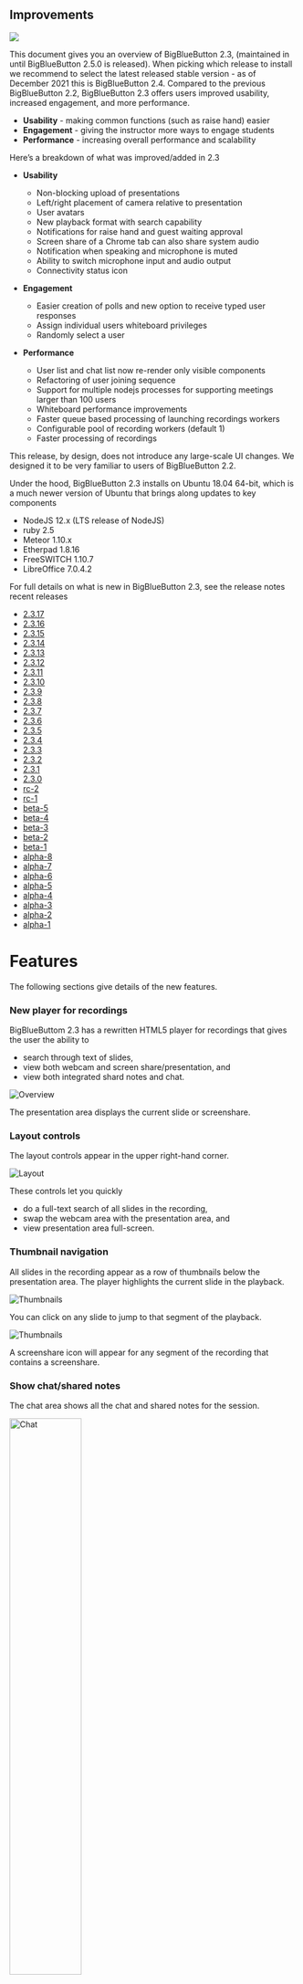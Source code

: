 Improvements
----------

![](https://docs.bigbluebutton.org/images/23-header.png)

This document gives you an overview of BigBlueButton 2.3, (maintained in until BigBlueButton 2.5.0 is released). When picking which release to install we recommend to select the latest released stable version - as of December 2021 this is BigBlueButton 2.4. Compared to the previous BigBlueButton 2.2, BigBlueButton 2.3 offers users improved usability, increased engagement, and more performance.

* **Usability** - making common functions (such as raise hand) easier
* **Engagement** - giving the instructor more ways to engage students
* **Performance** - increasing overall performance and scalability

Here’s a breakdown of what was improved/added in 2.3

* **Usability**

  * Non-blocking upload of presentations
  * Left/right placement of camera relative to presentation
  * User avatars
  * New playback format with search capability
  * Notifications for raise hand and guest waiting approval
  * Screen share of a Chrome tab can also share system audio
  * Notification when speaking and microphone is muted
  * Ability to switch microphone input and audio output
  * Connectivity status icon

* **Engagement**

  * Easier creation of polls and new option to receive typed user responses
  * Assign individual users whiteboard privileges
  * Randomly select a user

* **Performance**

  * User list and chat list now re-render only visible components
  * Refactoring of user joining sequence
  * Support for multiple nodejs processes for supporting meetings larger than 100 users
  * Whiteboard performance improvements
  * Faster queue based processing of launching recordings workers
  * Configurable pool of recording workers (default 1)
  * Faster processing of recordings

This release, by design, does not introduce any large-scale UI changes. We designed it to be very familiar to users of BigBlueButton 2.2.

Under the hood, BigBlueButton 2.3 installs on Ubuntu 18.04 64-bit, which is a much newer version of Ubuntu that brings along updates to key components

* NodeJS 12.x (LTS release of NodeJS)
* ruby 2.5
* Meteor 1.10.x
* Etherpad 1.8.16
* FreeSWITCH 1.10.7
* LibreOffice 7.0.4.2

For full details on what is new in BigBlueButton 2.3, see the release notes recent releases

* [2.3.17](https://github.com/bigbluebutton/bigbluebutton/releases/tag/v2.3.17)
* [2.3.16](https://github.com/bigbluebutton/bigbluebutton/releases/tag/v2.3.16)
* [2.3.15](https://github.com/bigbluebutton/bigbluebutton/releases/tag/v2.3.15)
* [2.3.14](https://github.com/bigbluebutton/bigbluebutton/releases/tag/v2.3.14)
* [2.3.13](https://github.com/bigbluebutton/bigbluebutton/releases/tag/v2.3.13)
* [2.3.12](https://github.com/bigbluebutton/bigbluebutton/releases/tag/v2.3.12)
* [2.3.11](https://github.com/bigbluebutton/bigbluebutton/releases/tag/v2.3.11)
* [2.3.10](https://github.com/bigbluebutton/bigbluebutton/releases/tag/v2.3.10)
* [2.3.9](https://github.com/bigbluebutton/bigbluebutton/releases/tag/v2.3.9)
* [2.3.8](https://github.com/bigbluebutton/bigbluebutton/releases/tag/v2.3.8)
* [2.3.7](https://github.com/bigbluebutton/bigbluebutton/releases/tag/v2.3.7)
* [2.3.6](https://github.com/bigbluebutton/bigbluebutton/releases/tag/v2.3.6)
* [2.3.5](https://github.com/bigbluebutton/bigbluebutton/releases/tag/v2.3.5)
* [2.3.4](https://github.com/bigbluebutton/bigbluebutton/releases/tag/v2.3.4)
* [2.3.3](https://github.com/bigbluebutton/bigbluebutton/releases/tag/v2.3.3)
* [2.3.2](https://github.com/bigbluebutton/bigbluebutton/releases/tag/v2.3.2)
* [2.3.1](https://github.com/bigbluebutton/bigbluebutton/releases/tag/v2.3.1)
* [2.3.0](https://github.com/bigbluebutton/bigbluebutton/releases/tag/v2.3.0)
* [rc-2](https://github.com/bigbluebutton/bigbluebutton/releases/tag/v2.3-rc-2)
* [rc-1](https://github.com/bigbluebutton/bigbluebutton/releases/tag/v2.3-rc-1)
* [beta-5](https://github.com/bigbluebutton/bigbluebutton/releases/tag/v2.3-beta-5)
* [beta-4](https://github.com/bigbluebutton/bigbluebutton/releases/tag/v2.3-beta-4)
* [beta-3](https://github.com/bigbluebutton/bigbluebutton/releases/tag/v2.3-beta-3)
* [beta-2](https://github.com/bigbluebutton/bigbluebutton/releases/tag/v2.3-beta-2)
* [beta-1](https://github.com/bigbluebutton/bigbluebutton/releases/tag/v2.3-beta-1)
* [alpha-8](https://github.com/bigbluebutton/bigbluebutton/releases/tag/v2.3-alpha-8)
* [alpha-7](https://github.com/bigbluebutton/bigbluebutton/releases/tag/v2.3-alpha-7)
* [alpha-6](https://github.com/bigbluebutton/bigbluebutton/releases/tag/v2.3-alpha-6)
* [alpha-5](https://github.com/bigbluebutton/bigbluebutton/releases/tag/v2.3-alpha-5)
* [alpha-4](https://github.com/bigbluebutton/bigbluebutton/releases/tag/v2.3-alpha-4)
* [alpha-3](https://github.com/bigbluebutton/bigbluebutton/releases/tag/v2.3-alpha-3)
* [alpha-2](https://github.com/bigbluebutton/bigbluebutton/releases/tag/v2.3-alpha-2)
* [alpha-1](https://github.com/bigbluebutton/bigbluebutton/releases/tag/v2.3-alpha-1)

Features
==========

The following sections give details of the new features.

### New player for recordings ###

BigBlueButtom 2.3 has a rewritten HTML5 player for recordings that gives the user the ability to

* search through text of slides,
* view both webcam and screen share/presentation, and
* view both integrated shard notes and chat.

![Overview](https://docs.bigbluebutton.org/images/22-playback-overview.png)

The presentation area displays the current slide or screenshare.

### Layout controls ###

The layout controls appear in the upper right-hand corner.

![Layout](https://docs.bigbluebutton.org/images/22-playback-layout.png)

These controls let you quickly

* do a full-text search of all slides in the recording,
* swap the webcam area with the presentation area, and
* view presentation area full-screen.

### Thumbnail navigation ###

All slides in the recording appear as a row of thumbnails below the presentation area. The player highlights the current slide in the playback.

![Thumbnails](https://docs.bigbluebutton.org/images/22-playback-thumb.png)

You can click on any slide to jump to that segment of the playback.

![Thumbnails](https://docs.bigbluebutton.org/images/22-playback-thumbnails.png)

A screenshare icon will appear for any segment of the recording that contains a screenshare.

### Show chat/shared notes ###

The chat area shows all the chat and shared notes for the session.

<img alt="Chat" src="https://docs.bigbluebutton.org/images/22-playback-chat.png" width="50%" />

Click the shared notes and chat icons to switch between the views. The shared notes shows the final state of shared notes when the recording ended.

The chat messages are clickable, enabling the user to quickly advance to the recording at the point which that chat message was entered. Poll results now appear in the chat as well.

### Search ###

When creating the recording, BigBlueButton extracts the text for each slide.

Clicking the magnifying glass icon will bring up a search dialog box that lets enter text and show only the slides that contain that text. In the screenshot below, the user typed ‘avoc’ and found one slide contained that text.

<img alt="Search" src="https://docs.bigbluebutton.org/images/22-playback-search2.png" width="50%" />

Clicking the search icon will apply the search filter to the thumbnails. The user can then click a thumbnail to advance to that segment in the recording that has the search text on the slide.

<img alt="Search" src="https://docs.bigbluebutton.org/images/22-playback-results.png" width="50%" />

Clicking the ‘x’ button clears the search and displays all thumbnails again.

### Playback speed ###

The playback control lets the user adjust the playback speed for the recording.

<img alt="Search" src="https://docs.bigbluebutton.org/images/22-playback-speed.png" width="25%" />

Usability
----------

### Quickly choose a presentation ###

When you upload a presentation, the ‘+’ shows a list of all uploaded presentations, making it very easy to switch between them.

<img alt="Choose Presentation" src="https://docs.bigbluebutton.org/images/22-choose-presentation.png" width="25%" />

### Notifications of raise hand ###

Moderators have two additional notifications: raise hands and guest waiting.

<img alt="Moderator notifications" src="https://docs.bigbluebutton.org/images/23-moderator-notifications.png" width="50%" />

For raise hands, a persistent toast notification will appear when a student raises their hand. The notification will remain the screen as long as at least one student has their hand raised.

<img alt="multiple notifications" src="https://docs.bigbluebutton.org/images/23-two-students.png" width="50%" />

The teacher can lower individual hands by clicking on user’s avatar in the notification - for example, clicking on ‘Ma’ will lower Matthew Thomas’s hand) - or the teacher can lower all hands and close the dialog by clicking “Lower Hands”.

To make it easier to raise/lower your hand, users now have a Raise Hand button on the toolbar.

<img alt="Moderator notifications" src="https://docs.bigbluebutton.org/images/23-raise-hand.png" width="50%" />

The Raise Hand button is a one-click shortcut for a clicking on your avatar, choosing Set status, and choosing Raise hand.

### Repositioning webcams ###

The webcams can now appear on the left or right of the presentation, maximizing the available viewing area for the presentation.

<img alt="Repositioning webcams" src="https://docs.bigbluebutton.org/images/bigbluebutton-repositioning-webcams.png" width="75%" />

### Uploaded slides in the background ###

When upload slides, the presenter immediately returns to the main window and can continue to engage students as the slides upload in the background.

<img alt="BigBlueButton uploaded slides" src="https://docs.bigbluebutton.org/images/bigbluebutton-uploaded-slides.png" width="50%" />

### Network connectivity icon ###

A network connectivity status icon now appears in the upper right-hand corner. This icon will show green when connectivity is good, and will change when the client detects a degraded connection or loss of connection.

<img alt="BigBlueButton connectivity indicator" src="https://docs.bigbluebutton.org/images/23-connectivity-bad.gif" width="75%" />

This icon shows green when the BigBlueButton client has a stable connection. If the client looses connection to the server, the connectivity icon will turn red and the client will attempt to reconnect.

The icon is clickable. When clicked, a dialog appears that lets the user turn off webcam and/or screen share videos to reduce bandwidth.

<img alt="BigBlueButton connectivity indicator" src="https://docs.bigbluebutton.org/images/23-connectivity-dialog.png" width="75%" />

The dialog will also show a recent log of connectivity changes. Here shows the user that at 8:11 am the client detected that the network connection was degraded.

Note: The design of the network icons and color are still under development.

### User connectivity log for moderators ###

To help moderators see if any users are having connectivity issues, when a moderator clicks their Connectivity Status icon, they will see a log of their connectivity status as well as a log of the connectivity status for all students in their session.

<img alt="BigBlueButton connection status" src="https://docs.bigbluebutton.org/images/bigbluebutton-connection-status.png" width="75%" />

Here the screen shot shows that Kert had a small dip in connectivity at 1:04 PM and Tyler at 1:18 PM. Note: The display is of past events, not current status. Kert’s and Tyler’s connectivity may have reverted to normal.

This log helps instructors quickly see if network bandwidth might be an issue. For example, if a user is saying the instructor’s audio is not sounding good, and the Connectivity status shows that user was recently shown a message that their client might be experiencing networking issues, then the poor audio is likely a result of networking issues.

### Smart Poll button with choices ###

The Smart Poll button now appears on the toolbar and shows the polling option.

<img alt="BigBlueButton smart polling" src="https://docs.bigbluebutton.org/images/bigbluebutton-smart-poll.png" width="75%" />

### Polling results in the chat experience ###

The poll results will also show in the chat. This helps make the poll results visible when the presentation is not visible, such as when sharing your screen.

<img alt="BigBlueButton connection status" src="https://docs.bigbluebutton.org/images/bigbluebutton-polling-results.png" width="50%" />

### Screen share system audio when sharing Chrome tab ###

When you screen share using Chrome and choose sharing a Chrome Tab, you can now include system audio from that tab. Users viewing the screen share will be able to hear any audio broadcasted from that tab.

To include the audio, choose `Chrome Tab` as check the `Share audio` option in the bottom left-hand corner.

<img alt="Screen share tab" src="https://docs.bigbluebutton.org/images/23-screen-share-tab.png" width="50%" />

### Notification of talking when muted ###

When talking with a muted microphone, BigBlueButton will now show a message that you are muted.

<img alt="Unmute microphone" src="https://docs.bigbluebutton.org/images/23-unmute-mic.png" width="50%" />

Engagement
----------

### Per-user whiteboard ###

You can give a specific student the ability to write on the whiteboard (instead of all students).

<img alt="BigBlueButton per-user whiteboard access" src="https://docs.bigbluebutton.org/images/23-give-whiteboard.png" width="50%" />

Once you have given an individual user whiteboard access, a pen icon appears next to their avatar.

<img alt="BigBlueButton per-user whiteboard access" src="https://docs.bigbluebutton.org/images/23-received-whiteboard.png" width="50%" />

You can revoke individual whiteboard access by clicking their avatar again and choosing “Remove whiteboard access”

<img alt="BigBlueButton per-user whiteboard access" src="https://docs.bigbluebutton.org/images/23-take-whiteboard.png" width="50%" />

When granting individual whiteboard access, a count will appear on the multi-user whiteboard icon showing you how many students you have granted access to the whiteboard.

<img alt="BigBlueButton per-user whiteboard access" src="https://docs.bigbluebutton.org/images/23-notification-of-whiteboard.png" width="50%" />

Clicking the multi-user whiteobard icon removes whiteboard access from everyone except the presenter.

### Easier editing of polling choices ###

The preset choices for polling – True/False, A/B/C/D, Yes/No/Abstention – are now just default labels for a given list of polling choices.

The presenter can now click the ‘+’ to add a new polling option, or the trash icon to remove a polling option.

<img alt="BigBlueButton polling typed responses" src="https://docs.bigbluebutton.org/images/bigbluebutton-polling-typed-response.png" width="75%" />

### Typed responses to polling questions ###

There is a new polling choice called **User Response**. With User Response, you can have students provide a written response to a poll question. From the user’s point of view, when prompted, they will see a dialog box in the lower right-hand corner.

<img alt="BigBlueButton polling typed responses" src="https://docs.bigbluebutton.org/images/23-user-reponse.png" width="75%" />

### Randomly choose a user ###

You can have BigBlueButton randomly pick a user in the class. You and the student chosen will see the choice after a brief animation.

<img alt="BigBlueButton randomly select a user" src="https://docs.bigbluebutton.org/images/bigbluebutton-randomly-select-a-user.png" width="50%" />

<img alt="BigBlueButton selected user" src="https://docs.bigbluebutton.org/images/bigbluebutton-selected-user.png" width="50%" />

You need at least two other viewers in the session.
